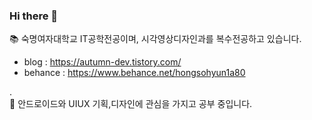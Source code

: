 ### Hi there 👋

📚 숙명여자대학교 IT공학전공이며, 시각영상디자인과를 복수전공하고 있습니다.  
   -  blog : https://autumn-dev.tistory.com/  
   -  behance : https://www.behance.net/hongsohyun1a80  
     
       
.         
🤔 안드로이드와 UIUX 기획,디자인에 관심을 가지고 공부 중입니다.


<!--
**HSHyeon/HSHyeon** is a ✨ _special_ ✨ repository because its `README.md` (this file) appears on your GitHub profile.

Here are some ideas to get you started:

- 🔭 I’m currently working on ...
- 🌱 I’m currently learning ...
- 👯 I’m looking to collaborate on ...
- 🤔 I’m looking for help with ...
- 💬 Ask me about ...
- 📫 How to reach me: ...
- 😄 Pronouns: ...
- ⚡ Fun fact: ...
-->
